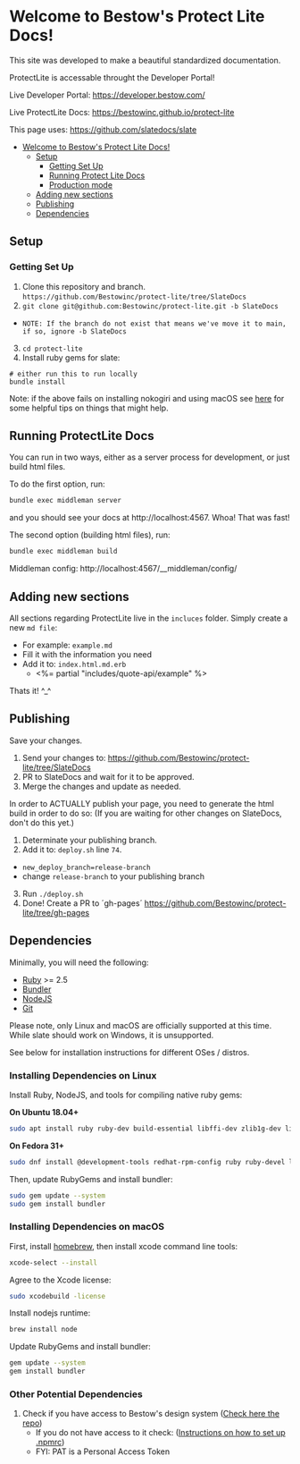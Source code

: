 # Welcome to Bestow's Protect Lite Docs!

This site was developed to make a beautiful standardized documentation.

ProtectLite is accessable throught the Developer Portal!

Live Developer Portal: https://developer.bestow.com/

Live ProtectLite Docs: https://bestowinc.github.io/protect-lite

This page uses: https://github.com/slatedocs/slate

- [Welcome to Bestow's Protect Lite Docs!](#welcome-to-bestows-protect-lite-docs)
  - [Setup](#setup)
    - [Getting Set Up](#getting-set-up)
    - [Running Protect Lite Docs](#running-protect-lite-docs)
    - [Production mode](#production-mode)
  - [Adding new sections](#adding-new-sections)
  - [Publishing](#publishing)
  - [Dependencies](#dependencies)

## Setup

### Getting Set Up

1. Clone this repository and branch. `https://github.com/Bestowinc/protect-lite/tree/SlateDocs` 
2. `git clone git@github.com:Bestowinc/protect-lite.git -b SlateDocs`
* `NOTE: If the branch do not exist that means we've move it to main, if so, ignore -b SlateDocs`
3. `cd protect-lite` 
4. Install ruby gems for slate:
```shell
# either run this to run locally
bundle install
```

Note: if the above fails on installing nokogiri and using macOS see
[here](https://github.com/sparklemotion/nokogiri.org/blob/master/docs/tutorials/installing_nokogiri.md#macos)
for some helpful tips on things that might help.


## Running ProtectLite Docs

You can run in two ways, either as a server process for development, or just build html files.

To do the first option, run:

```bash
bundle exec middleman server
```

and you should see your docs at http://localhost:4567. Whoa! That was fast!

The second option (building html files), run:

```bash
bundle exec middleman build
```

Middleman config: http://localhost:4567/__middleman/config/


## Adding new sections

All sections regarding ProtectLite live in the `incluces` folder. 
Simply create a new `md file`:
  * For example: `example.md` 
  * Fill it with the information you need
  * Add it to: `index.html.md.erb`
    * <%= partial "includes/quote-api/example" %> 

Thats it! ^_^

## Publishing
Save your changes.
 1. Send your changes to: https://github.com/Bestowinc/protect-lite/tree/SlateDocs
 2. PR to SlateDocs and wait for it to be approved.
 3. Merge the changes and update as needed. 

In order to ACTUALLY publish your page, you need to generate the html build in order to do so: 
(If you are waiting for other changes on SlateDocs, don't do this yet.)
 1. Determinate your publishing branch.
 2. Add it to: `deploy.sh` line `74`.
  * ```new_deploy_branch=release-branch``` 
  * change `release-branch` to your publishing branch
 3. Run `./deploy.sh`    
 4. Done! Create a PR to ´gh-pages´ https://github.com/Bestowinc/protect-lite/tree/gh-pages


## Dependencies

Minimally, you will need the following:

* [Ruby](https://www.ruby-lang.org/en/) >= 2.5
* [Bundler](https://bundler.io/)
* [NodeJS](https://nodejs.org/en/)
* [Git](https://git-scm.com/)

Please note, only Linux and macOS are officially supported at this time. While slate should work on Windows, it is unsupported.

See below for installation instructions for different OSes / distros.

### Installing Dependencies on Linux

Install Ruby, NodeJS, and tools for compiling native ruby gems:

**On Ubuntu 18.04+**

```bash
sudo apt install ruby ruby-dev build-essential libffi-dev zlib1g-dev liblzma-dev nodejs patch
```

**On Fedora 31+**

```bash
sudo dnf install @development-tools redhat-rpm-config ruby ruby-devel libffi-devel zlib-devel xz-devel patch nodejs
```


Then, update RubyGems and install bundler:

```bash
sudo gem update --system
sudo gem install bundler
```

### Installing Dependencies on macOS

First, install [homebrew](https://brew.sh/), then install xcode command line tools:

```bash
xcode-select --install
```

Agree to the Xcode license:

```bash
sudo xcodebuild -license
```

Install nodejs runtime:

```bash
brew install node
```

Update RubyGems and install bundler:

```bash
gem update --system
gem install bundler
```

### Other Potential Dependencies

1. Check if you have access to Bestow's design
   system ([Check here the repo](https://github.com/Bestowinc/design-system))
   * If you do not have access to it check: ([Instructions on how to set up .npmrc](https://bestowinc.atlassian.net/wiki/spaces/BT/pages/2579595461/Setting+up+.npmrc)) 
   * FYI: PAT is a Personal Access Token

